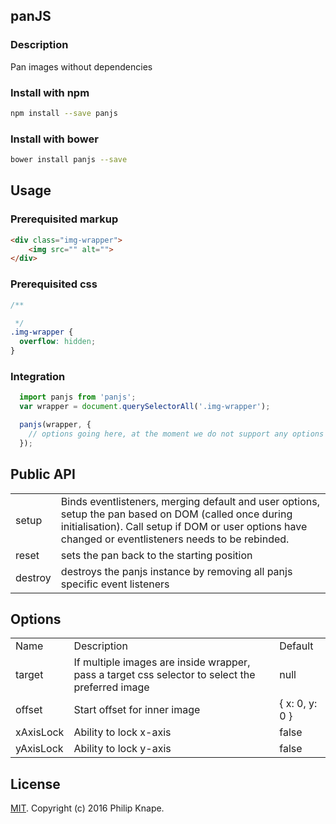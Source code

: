## panJS

### Description
Pan images without dependencies

### Install with npm

```bash
npm install --save panjs
```

### Install with bower

```bash
bower install panjs --save
```

## Usage

### Prerequisited markup

```html
<div class="img-wrapper">
    <img src="" alt="">
</div>
```

### Prerequisited css

```css
/**

 */
.img-wrapper {
  overflow: hidden;
}

```

### Integration

```js
  import panjs from 'panjs';
  var wrapper = document.querySelectorAll('.img-wrapper');

  panjs(wrapper, {
    // options going here, at the moment we do not support any options
  });
```

## Public API

<table>
  <tr>
    <td>setup</td>
    <td>Binds eventlisteners, merging default and user options, setup the pan based on DOM (called once during initialisation). Call setup if DOM or user options have changed or eventlisteners needs to be rebinded.</td>
  </tr>
  <tr>
    <td>reset</td>
    <td>sets the pan back to the starting position</td>
  </tr>
  <tr>
    <td>destroy</td>
    <td>destroys the panjs instance by removing all panjs specific event listeners</td>
  </tr>
</table>

## Options

<table>
  <tr>
    <td>Name</td>
    <td>Description</td>
    <td>Default</td>
  </tr>
  <tr>
    <td>target</td>
    <td>If multiple images are inside wrapper, pass a target css selector to select the preferred image</td>
    <td>null</td>
  </tr>
  <tr>
    <td>offset</td>
    <td>Start offset for inner image</td>
    <td>{ x: 0, y: 0 }</td>
  </tr>
  <tr>
    <td>xAxisLock</td>
    <td>Ability to lock x-axis</td>
    <td>false</td>
  </tr>
  <tr>
  <td>yAxisLock</td>
  <td>Ability to lock y-axis</td>
  <td>false</td>
  </tr>
</table>

## License

[MIT](LICENSE). Copyright (c) 2016 Philip Knape.
